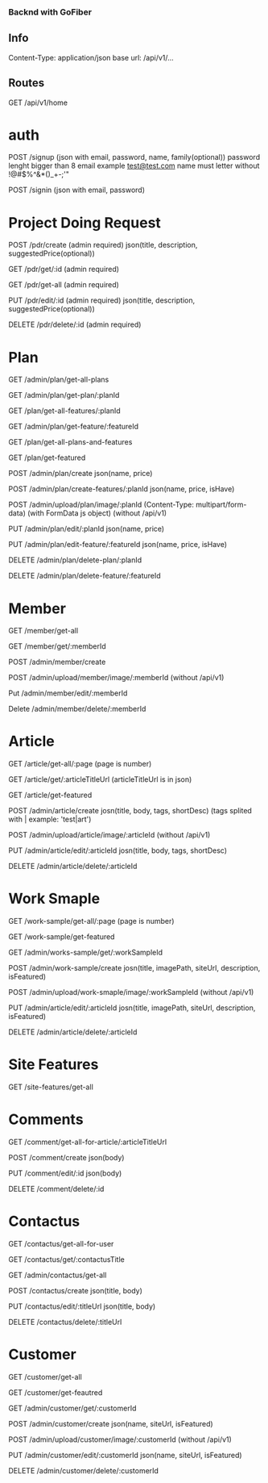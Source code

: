 ### Backnd with GoFiber

## Info
Content-Type: application/json
base url: /api/v1/...


## Routes
GET /api/v1/home


# auth

POST /signup (json with email, password, name, family(optional))
    password lenght bigger than 8
    email example test@test.com
    name must letter without !@#$%^&*()_+-;'"

POST /signin (json with email, password)


# Project Doing Request

POST /pdr/create        (admin required)    json(title, description, suggestedPrice(optional))

GET /pdr/get/:id        (admin required)

GET /pdr/get-all        (admin required)

PUT /pdr/edit/:id       (admin required)    json(title, description, suggestedPrice(optional))

DELETE /pdr/delete/:id  (admin required)


# Plan

GET	/admin/plan/get-all-plans

GET	/admin/plan/get-plan/:planId

GET	/plan/get-all-features/:planId

GET	/admin/plan/get-feature/:featureId

GET /plan/get-all-plans-and-features

GET /plan/get-featured

POST /admin/plan/create                       json(name, price)

POST /admin/plan/create-features/:planId      json(name, price, isHave)

POST /admin/upload/plan/image/:planId  (Content-Type: multipart/form-data) (with FormData js object) (without /api/v1)

PUT /admin/plan/edit/:planId                  json(name, price)

PUT	/admin/plan/edit-feature/:featureId       json(name, price, isHave)

DELETE /admin/plan/delete-plan/:planId

DELETE /admin/plan/delete-feature/:featureId


# Member

GET /member/get-all

GET /member/get/:memberId

POST /admin/member/create

POST /admin/upload/member/image/:memberId (without /api/v1)

Put /admin/member/edit/:memberId

Delete /admin/member/delete/:memberId


# Article
GET /article/get-all/:page (page is number)

GET /article/get/:articleTitleUrl (articleTitleUrl is in json)

GET /article/get-featured

POST /admin/article/create              josn(title, body, tags, shortDesc) (tags splited with | example: 'test|art')

POST /admin/upload/article/image/:articleId (without /api/v1)

PUT /admin/article/edit/:articleId      josn(title, body, tags, shortDesc)

DELETE /admin/article/delete/:articleId


# Work Smaple

GET /work-sample/get-all/:page (page is number)

GET /work-sample/get-featured

GET /admin/works-sample/get/:workSampleId

POST /admin/work-sample/create              josn(title, imagePath, siteUrl, description, isFeatured)

POST /admin/upload/work-smaple/image/:workSampleId  (without /api/v1)

PUT /admin/article/edit/:articleId          josn(title, imagePath, siteUrl, description, isFeatured)

DELETE /admin/article/delete/:articleId


# Site Features
GET /site-features/get-all


# Comments

GET /comment/get-all-for-article/:articleTitleUrl

POST /comment/create json(body)

PUT /comment/edit/:id json(body)

DELETE /comment/delete/:id

# Contactus

GET /contactus/get-all-for-user

GET /contactus/get/:contactusTitle

GET /admin/contactus/get-all

POST /contactus/create json(title, body)

PUT /contactus/edit/:titleUrl json(title, body)

DELETE /contactus/delete/:titleUrl

# Customer

GET /customer/get-all

GET /customer/get-feautred

GET /admin/customer/get/:customerId

POST /admin/customer/create json(name, siteUrl, isFeatured)

POST /admin/upload/customer/image/:customerId (without /api/v1)

PUT /admin/customer/edit/:customerId json(name, siteUrl, isFeatured)

DELETE /admin/customer/delete/:customerId